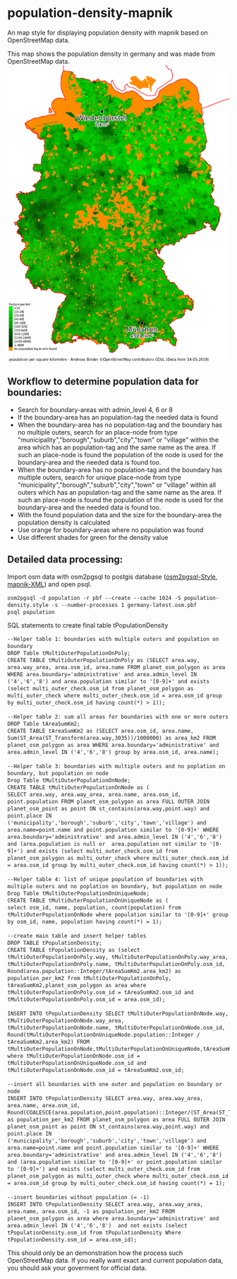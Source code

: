 # population-density-mapnik
An map style for displaying population density with mapnik based on OpenStreetMap data.

This map shows the population density in germany and was made from OpenStreetMap data. 
![alt text](https://github.com/codingABI/population-density-mapnik/blob/master/population-density.png)

## Workflow to determine population data for boundaries:
- Search for boundary-areas with admin_level 4, 6 or 8
- If the boundary-area has an population-tag the needed data is found
- When the boundary-area has no population-tag and the boundary has no multiple outers, search for an place-node from type "municipality","borough","suburb","city","town" or "village" within the area which has an population-tag and the same name as the area. If such an place-node is found the population of the node is used for the boundary-area and the needed data is found too.
- When the boundary-area has no population-tag and the boundary has multiple outers, search for unique place-node from type "municipality","borough","suburb","city","town" or "village" within all outers which has an population-tag and the same name as the area. If such an place-node is found the population of the node is used for the boundary-area and the needed data is found too.
- With the found population data and the size for the boundary-area the population density is calculated
- Use orange for boundary-areas where no population was found
- Use different shades for green for the density value

## Detailed data processing: 
Import osm data with osm2pgsql to postgis database ([osm2pgsql-Style](population-density.style), [mapnik-XML](population-density.xml)) and open psql.
```
osm2pgsql -d population -r pbf --create --cache 1024 -S population-density.style -s --number-processes 1 germany-latest.osm.pbf
psql population
```
SQL statements to create final table tPopulationDensity
```
--Helper table 1: boundaries with multiple outers and population on boundary
DROP Table tMultiOuterPopulationOnPoly;
CREATE TABLE tMultiOuterPopulationOnPoly as (SELECT area.way, area.way_area, area.osm_id, area.name FROM planet_osm_polygon as area WHERE area.boundary='administrative' and area.admin_level IN ('4','6','8') and area.population similar to '[0-9]+' and exists (select multi_outer_check.osm_id from planet_osm_polygon as multi_outer_check where multi_outer_check.osm_id = area.osm_id group by multi_outer_check.osm_id having count(*) > 1));

--Helper table 2: sum all areas for boundaries with one or more outers
DROP Table tAreaSumKm2;
CREATE TABLE tAreaSumKm2 as (SELECT area.osm_id, area.name, Sum(ST_Area(ST_Transform(area.way,3035))/1000000) as area_km2 FROM planet_osm_polygon as area WHERE area.boundary='administrative' and area.admin_level IN ('4','6','8') group by area.osm_id, area.name);

--Helper table 3: boundaries with multiple outers and no poplation on boundary, but population on node
Drop Table tMultiOuterPopulationOnNode;
CREATE TABLE tMultiOuterPopulationOnNode as (
SELECT area.way, area.way_area, area.name, area.osm_id, point.population FROM planet_osm_polygon as area FULL OUTER JOIN planet_osm_point as point ON st_contains(area.way,point.way) and point.place IN ('municipality','borough','suburb','city','town','village') and area.name=point.name and point.population similar to '[0-9]+' WHERE area.boundary='administrative' and area.admin_level IN ('4','6','8') and (area.population is null or  area.population not similar to '[0-9]+') and exists (select multi_outer_check.osm_id from planet_osm_polygon as multi_outer_check where multi_outer_check.osm_id = area.osm_id group by multi_outer_check.osm_id having count(*) > 1));

--Helper table 4: list of unique population of boundaries with multiple outers and no poplation on boundary, but population on node
Drop Table tMultiOuterPopulationOnUniqueNode;
CREATE TABLE tMultiOuterPopulationOnUniqueNode as (
select osm_id, name, population, count(population) from tMultiOuterPopulationOnNode where population similar to '[0-9]+' group by osm_id, name, population having count(*) = 1);

--create main table and insert helper tables
DROP TABLE tPopulationDensity;
CREATE TABLE tPopulationDensity as (select tMultiOuterPopulationOnPoly.way, tMultiOuterPopulationOnPoly.way_area, tMultiOuterPopulationOnPoly.name, tMultiOuterPopulationOnPoly.osm_id, Round(area.population::Integer/tAreaSumKm2.area_km2) as population_per_km2 from tMultiOuterPopulationOnPoly, tAreaSumKm2,planet_osm_polygon as area where tMultiOuterPopulationOnPoly.osm_id = tAreaSumKm2.osm_id and tMultiOuterPopulationOnPoly.osm_id = area.osm_id);

INSERT INTO tPopulationDensity SELECT tMultiOuterPopulationOnNode.way, tMultiOuterPopulationOnNode.way_area, tMultiOuterPopulationOnNode.name, tMultiOuterPopulationOnNode.osm_id, Round(tMultiOuterPopulationOnUniqueNode.population::Integer / tAreaSumKm2.area_km2) FROM tMultiOuterPopulationOnNode,tMultiOuterPopulationOnUniqueNode,tAreaSumKm2 where tMultiOuterPopulationOnNode.osm_id = tMultiOuterPopulationOnUniqueNode.osm_id and tMultiOuterPopulationOnNode.osm_id = tAreaSumKm2.osm_id;

--insert all boundaries with one outer and population on boundary or node
INSERT INTO tPopulationDensity SELECT area.way, area.way_area, area.name, area.osm_id, Round(COALESCE(area.population,point.population)::Integer/(ST_Area(ST_Transform(area.way,3035))/1000000)) as population_per_km2 FROM planet_osm_polygon as area FULL OUTER JOIN planet_osm_point as point ON st_contains(area.way,point.way) and point.place IN ('municipality','borough','suburb','city','town','village') and area.name=point.name and point.population similar to '[0-9]+' WHERE area.boundary='administrative' and area.admin_level IN ('4','6','8') and (area.population similar to '[0-9]+' or point.population similar to '[0-9]+') and exists (select multi_outer_check.osm_id from planet_osm_polygon as multi_outer_check where multi_outer_check.osm_id = area.osm_id group by multi_outer_check.osm_id having count(*) = 1);

--insert boundaries without population (= -1)
INSERT INTO tPopulationDensity SELECT area.way, area.way_area, area.name, area.osm_id, -1 as population_per_km2 FROM planet_osm_polygon as area where area.boundary='administrative' and area.admin_level IN ('4','6','8')  and not exists (select tPopulationDensity.osm_id from tPopulationDensity Where tPopulationDensity.osm_id = area.osm_id); 
```

This should only be an demonstration how the process such OpenStreetMap data. If you really want exact and current population data, you should ask your goverment for official data.
